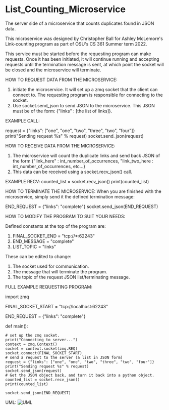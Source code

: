 # List_Counting_Microservice
 The server side of a microservice that counts duplicates found in JSON data.
 
This microservice was designed by Christopher Ball for Ashley McLemore's Link-counting program as part of OSU's CS 361
Summer term 2022.

This service must be started before the requesting program can make requests. Once it has been initiated, it will continue
running and accepting requests until the termination message is sent, at which point the socket will be closed and the microservice
will terminate. 

HOW TO REQUEST DATA FROM THE MICROSERVICE:
1) initiate the microservice. It will set up a zmq socket that the client can connect to. The requesting program is responsible for
connecting to the socket.
2) Use socket.send_json to send JSON to the microservice. This JSON must be of the form: {"links" : [the list of links]}.

EXAMPLE CALL: 

request = {"links": ["one", "one", "two", "three", "two", "four"]}
    print("Sending request %s" % request)
    socket.send_json(request)

HOW TO RECEIVE DATA FROM THE MICROSERVICE:
1) The microservice will count the duplicate links and send back JSON of the form 
{"link_here" : int_number_of_occurrences, "link_two_here : int_number_of_occurrences, etc...}
2) This data can be received using a socket.recv_json() call.

EXAMPLE RECV:
counted_list = socket.recv_json()
print(counted_list)

HOW TO TERMINATE THE MICROSERVICE:
When you are finished with the microservice, simply send it the defined termination message:

END_REQUEST = {"links": "complete"}
socket.send_json(END_REQUEST)

HOW TO MODIFY THE PROGRAM TO SUIT YOUR NEEDS:

Defined constants at the top of the program are:
1) FINAL_SOCKET_END = "tcp://*:62243"
2) END_MESSAGE = "complete"
3) LIST_TOPIC = "links"

These can be edited to change:
1) The socket used for communication.
2) The message that will terminate the program.
3) The topic of the request JSON list/terminating message.

FULL EXAMPLE REQUESTING PROGRAM:

import zmq

FINAL_SOCKET_START = "tcp://localhost:62243"

END_REQUEST = {"links": "complete"}


def main():

    # set up the zmq socket.
    print("Connecting to server...")
    context = zmq.Context()
    socket = context.socket(zmq.REQ)
    socket.connect(FINAL_SOCKET_START)
    # send a request to the server (a list in JSON form)
    request = {"links": ["one", "one", "two", "three", "two", "four"]}
    print("Sending request %s" % request)
    socket.send_json(request)
    # Get the JSON object back, and turn it back into a python object.
    counted_list = socket.recv_json()
    print(counted_list)

    socket.send_json(END_REQUEST)

UML:
![UML](https://user-images.githubusercontent.com/102987469/180592804-e41224c4-dfc1-44bd-84f7-23cb5d23d862.jpg)

